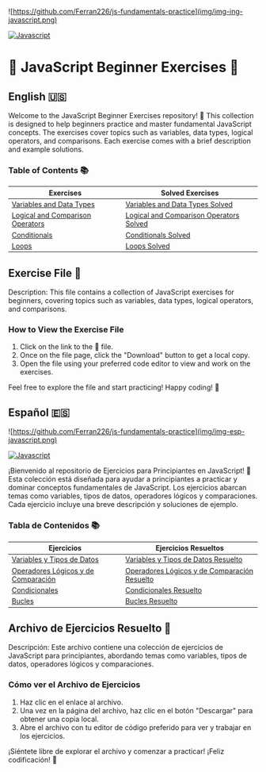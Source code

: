 ![https://github.com/Ferran226/js-fundamentals-practice](img/img-ing-javascript.png)

[![Javascript](https://img.shields.io/badge/javascript-white?style=for-the-badge&logo=javascript&logoColor=white&labelColor=black&color=%23F7DF1E)]()
# 🚀 JavaScript Beginner Exercises 🚀

## English 🇺🇸

Welcome to the JavaScript Beginner Exercises repository! 🎉 This collection is designed to help beginners practice and master fundamental JavaScript concepts. The exercises cover topics such as variables, data types, logical operators, and comparisons. Each exercise comes with a brief description and example solutions.

### Table of Contents 📚

|                 Exercises                  |                   Solved Exercises                         |
|--------------------------------------------|------------------------------------------------------------|
| [Variables and Data Types][ex1]            | [Variables and Data Types Solved][sol1]                    |
| [Logical and Comparison Operators][ex2]    | [Logical and Comparison Operators Solved][sol2]            |
| [Conditionals][ex3]                        | [Conditionals Solved][sol3]                                |
| [Loops][ex4]                               | [Loops Solved][sol4]                                       |

[ex1]: Exercises_in_English/Quetions_Variables_and_Data_Types.md
[sol1]: Exercises_in_English/ENG_variables_and_data_types.js
[ex2]: Exercises_in_English/Questions_Logical_and_Comparison_Operators.md
[sol2]: Exercises_in_English/ENG_logical_operators_and_comparisons.js
[ex3]: Exercises_in_English/Questions_Conditionals.md
[sol3]: Exercises_in_English/ENG_conditionalStructures.js
[ex4]: Exercises_in_English/Preguntas_bucles.md
[sol4]: Exercises_in_English/ENG_bucles_control.js


## Exercise File 📂

Description: This file contains a collection of JavaScript exercises for beginners, covering topics such as variables, data types, logical operators, and comparisons.

### How to View the Exercise File

1. Click on the link to the 📂 file.
2. Once on the file page, click the "Download" button to get a local copy.
3. Open the file using your preferred code editor to view and work on the exercises.

Feel free to explore the file and start practicing! Happy coding! 🚀

## Español 🇪🇸

![https://github.com/Ferran226/js-fundamentals-practice](img/img-esp-javascript.png)

[![Javascript](https://img.shields.io/badge/javascript-white?style=for-the-badge&logo=javascript&logoColor=white&labelColor=black&color=%23F7DF1E)]()


¡Bienvenido al repositorio de Ejercicios para Principiantes en JavaScript! 🎉 Esta colección está diseñada para ayudar a principiantes a practicar y dominar conceptos fundamentales de JavaScript. Los ejercicios abarcan temas como variables, tipos de datos, operadores lógicos y comparaciones. Cada ejercicio incluye una breve descripción y soluciones de ejemplo.


### Tabla de Contenidos 📚

|                 Ejercicios                   |                    Ejercicios Resueltos                      |
|----------------------------------------------|--------------------------------------------------------------|
| [Variables y Tipos de Datos][ej1]            |   [Variables y Tipos de Datos Resuelto][sol1]                |
| [Operadores Lógicos y de Comparación][ej2]   |   [Operadores Lógicos y de Comparación Resuelto][sol2]       |
| [Condicionales][ej3]                         |   [Condicionales Resuelto][sol3]                             |
| [Bucles][ej4]                                |   [Bucles Resuelto][sol4]                                    |

[ej1]: Ejercicios_en_Espanol/Preguntas_variables_y_tipos_de_datos.md
[sol1]: Ejercicios_en_Espanol/variables_and_data_types.js
[ej2]: Ejercicios_en_Espanol/Preguntas_operadores_logicos_y_comparacion.md
[sol2]: Ejercicios_en_Espanol/logical_operators_and_comparisons.js
[ej3]: Ejercicios_en_Espanol/Preguntas_condicionales.md
[sol3]: Ejercicios_en_Espanol/conditionalStructures.js
[ej4]: Ejercicios_en_Espanol/Preguntas_bucles.md
[sol4]: Ejercicios_en_Espanol/bucles_control.js



## Archivo de Ejercicios Resuelto 📂

Descripción: Este archivo contiene una colección de ejercicios de JavaScript para principiantes, abordando temas como variables, tipos de datos, operadores lógicos y comparaciones.

### Cómo ver el Archivo de Ejercicios

1. Haz clic en el enlace al archivo.
2. Una vez en la página del archivo, haz clic en el botón "Descargar" para obtener una copia local.
3. Abre el archivo con tu editor de código preferido para ver y trabajar en los ejercicios.

¡Siéntete libre de explorar el archivo y comenzar a practicar! ¡Feliz codificación! 🚀
